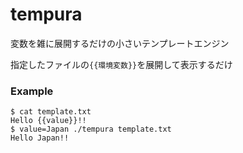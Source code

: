 tempura
====

変数を雑に展開するだけの小さいテンプレートエンジン

指定したファイルの`{{環境変数}}`を展開して表示するだけ

### Example

```
$ cat template.txt 
Hello {{value}}!!
$ value=Japan ./tempura template.txt 
Hello Japan!!
```
